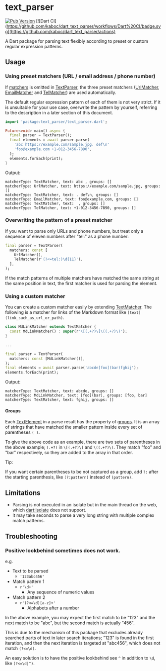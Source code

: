 # text_parser

[![Pub Version](https://img.shields.io/pub/v/text_parser)](https://pub.dev/packages/text_parser)
[![Dart CI](https://github.com/kaboc/dart_text_parser/workflows/Dart%20CI/badge.svg](https://github.com/kaboc/dart_text_parser/actions)

A Dart package for parsing text flexibly according to preset or custom regular expression patterns.

## Usage

### Using preset matchers (URL / email address / phone number)

If [matchers][TextParser_matchers] is omitted in [TextParser][TextParser], the three preset
matchers ([UrlMatcher][UrlMatcher], [EmailMatcher][EmailMatcher] and [TelMatcher][TelMatcher])
are used automatically.

The default regular expression pattern of each of them is not very strict.
If it is unsuitable for your use case, overwrite the pattern by yourself, referring to the
description in a later section of this document.

```dart
import 'package:text_parser/text_parser.dart';

Future<void> main() async {
  final parser = TextParser();
  final elements = await parser.parse(
    'abc https://example.com/sample.jpg. def\n'
    'foo@example.com +1-012-3456-7890',
  );
  elements.forEach(print);
}
```

Output:
```
matcherType: TextMatcher, text: abc , groups: []
matcherType: UrlMatcher, text: https://example.com/sample.jpg, groups: []
matcherType: TextMatcher, text: . def\n, groups: []
matcherType: EmailMatcher, text: foo@example.com, groups: []
matcherType: TextMatcher, text:  , groups: []
matcherType: TelMatcher, text: +1-012-3456-7890, groups: []
```

### Overwriting the pattern of a preset matcher

If you want to parse only URLs and phone numbers, but treat only a sequence of eleven numbers
after "tel:" as a phone number:

```dart
final parser = TextParser(
  matchers: const [
    UrlMatcher(),
    TelMatcher(r'(?<=tel:)\d{11}'),
  ],
);
```

If the match patterns of multiple matchers have matched the same string at the same position
in text, the first matcher is used for parsing the element.

### Using a custom matcher

You can create a custom matcher easily by extending [TextMatcher][TextMatcher].
The following is a matcher for links of the Markdown format like `[text](link_such_as_url_or_path)`.

```dart
class MdLinkMatcher extends TextMatcher {
  const MdLinkMatcher() : super(r'\[(.+?)\]\((.+?)\)');
}

...

final parser = TextParser(
  matchers: const [MdLinkMatcher()],
);
final elements = await parser.parse('abcde[foo](bar)fghij');
elements.forEach(print);
```

Output:
```
matcherType: TextMatcher, text: abcde, groups: []
matcherType: MdLinkMatcher, text: [foo](bar), groups: [foo, bar]
matcherType: TextMatcher, text: fghij, groups: []
```

#### Groups

Each [TextElement][TextElement] in a parse result has the property of
[groups][TextElement_groups]. It is an array of strings that have matched the smaller pattern
inside every set of parentheses `( )`.

To give the above code as an example, there are two sets of parentheses in the above example;
`(.+?)` in `\[(.+?)\]` and `\((.+?)\)`. They match "foo" and "bar" respectively, so they are
added to the array in that order.

Tip:

If you want certain parentheses to be not captured as a group, add `?:` after the starting
parenthesis, like `(?:pattern)` instead of `(pattern)`.

## Limitations

- Parsing is not executed in an isolate but in the main thread on the web, which
[dart:isolate][isolate] does not support.
- It may take seconds to parse a very long string with multiple complex match patterns.

## Troubleshooting

### Positive lookbehind sometimes does not work.

e.g.
- Text to be parsed
    - `'123abc456'`
- Match pattern 1
    - `r'\d+'`
        - Any sequence of numeric values
- Match pattern 2
    - `r'(?<=\d)[a-z]+'`
        - Alphabets after a number

In the above example, you may expect the first match to be "123" and the next match to be
"abc", but the second match is actually "456".

This is due to the mechanism of this package that excludes already searched parts of text
in later search iterations; "123" is found in the first iteration, and then the next
iteration is targeted at "abc456", which does not match `(?<=\d)`.

An easy solution is to have the positive lookbehind see `^` in addition to `\d`, like
`(?<=\d|^)`.

[TextParser]: https://pub.dev/documentation/text_parser/latest/text_parser/TextParser-class.html
[TextParser_matchers]: https://pub.dev/documentation/text_parser/latest/text_parser/TextParser/matchers.html
[TextMatcher]: https://pub.dev/documentation/text_parser/latest/text_parser/TextMatcher-class.html
[UrlMatcher]: https://pub.dev/documentation/text_parser/latest/text_parser/UrlMatcher-class.html
[EmailMatcher]: https://pub.dev/documentation/text_parser/latest/text_parser/EmailMatcher-class.html
[TelMatcher]: https://pub.dev/documentation/text_parser/latest/text_parser/TelMatcher-class.html
[TextElement]: https://pub.dev/documentation/text_parser/latest/text_parser/TextElement-class.html
[TextElement_groups]: https://pub.dev/documentation/text_parser/latest/text_parser/TextElement/groups.html
[isolate]: https://api.dartlang.org/stable/dart-isolate/dart-isolate-library.html
